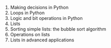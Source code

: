 1. Making decisions in Python
2. Loops in Python
3. Logic and bit operations in Python
4. Lists
5. Sorting simple lists: the bubble sort algorithm
6. Operations on lists
7. Lists in advanced applications
